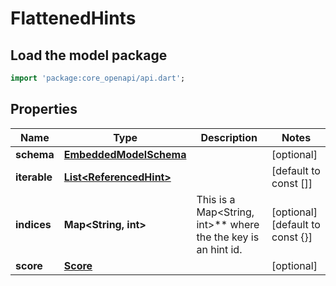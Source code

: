 # FlattenedHints

## Load the model package
```dart
import 'package:core_openapi/api.dart';
```

## Properties
Name | Type | Description | Notes
------------ | ------------- | ------------- | -------------
**schema** | [**EmbeddedModelSchema**](EmbeddedModelSchema) |  | [optional] 
**iterable** | [**List\<ReferencedHint\>**](ReferencedHint) |  | [default to const []]
**indices** | **Map\<String, int\>** | This is a Map\<String, int\>** where the the key is an hint id. | [optional] [default to const {}]
**score** | [**Score**](Score) |  | [optional] 




